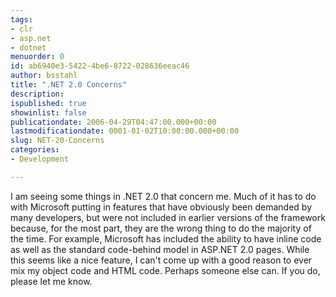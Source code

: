 ```yaml
---
tags:
- clr
- asp.net
- dotnet
menuorder: 0
id: ab6940e3-5422-4be6-8722-028636eeac46
author: bsstahl
title: ".NET 2.0 Concerns"
description: 
ispublished: true
showinlist: false
publicationdate: 2006-04-29T04:47:00.000+00:00
lastmodificationdate: 0001-01-02T10:00:00.000+00:00
slug: NET-20-Concerns
categories:
- Development

---
```

I am seeing some things in .NET 2.0 that concern me. Much of it has to do with Microsoft putting in features that have obviously been demanded by many developers, but were not included in earlier versions of the framework because, for the most part, they are the wrong thing to do the majority of the time. For example, Microsoft has included the ability to have inline code as well as the standard code-behind model in ASP.NET 2.0 pages. While this seems like a nice feature, I can't come up with a good reason to ever mix my object code and HTML code. Perhaps someone else can. If you do, please let me know.